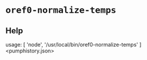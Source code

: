 # `oref0-normalize-temps`

## Help
usage:  [ 'node', '/usr/local/bin/oref0-normalize-temps' ] <pumphistory.json>
